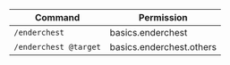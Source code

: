| Command               | Permission               |
|-----------------------|--------------------------|
| `/enderchest`         | basics.enderchest        |
| `/enderchest @target` | basics.enderchest.others |
